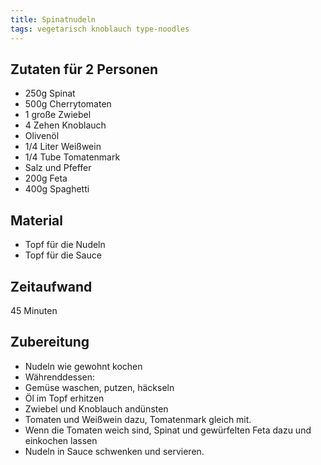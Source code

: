 ```yaml
---
title: Spinatnudeln
tags: vegetarisch knoblauch type-noodles
---
```

## Zutaten für 2 Personen
 * 250g Spinat
 * 500g Cherrytomaten
 * 1 große Zwiebel
 * 4 Zehen Knoblauch
 * Olivenöl
 * 1/4 Liter Weißwein
 * 1/4 Tube Tomatenmark
 * Salz und Pfeffer
 * 200g Feta
 * 400g Spaghetti

## Material
 * Topf für die Nudeln
 * Topf für die Sauce

## Zeitaufwand
 45 Minuten

## Zubereitung
 * Nudeln wie gewohnt kochen
 * Währenddessen:
 * Gemüse waschen, putzen, häckseln
 * Öl im Topf erhitzen
 * Zwiebel und Knoblauch andünsten
 * Tomaten und Weißwein dazu, Tomatenmark gleich mit.
 * Wenn die Tomaten weich sind, Spinat und gewürfelten Feta dazu und einkochen lassen
* Nudeln in Sauce schwenken und servieren.